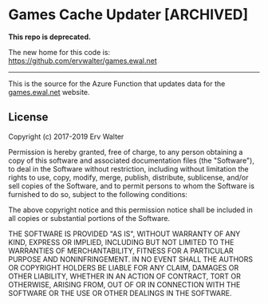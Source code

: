 # Games Cache Updater [ARCHIVED]

**This repo is deprecated.**  

The new home for this code is: https://github.com/ervwalter/games.ewal.net

-----

This is the source for the Azure Function that updates data for the [games.ewal.net](https://games.ewal.net) website.

## License
Copyright (c) 2017-2019 Erv Walter

Permission is hereby granted, free of charge, to any person obtaining a copy of this software and associated documentation files (the "Software"), to deal in the Software without restriction, including without limitation the rights to use, copy, modify, merge, publish, distribute, sublicense, and/or sell copies of the Software, and to permit persons to whom the Software is furnished to do so, subject to the following conditions:

The above copyright notice and this permission notice shall be included in all copies or substantial portions of the Software.

THE SOFTWARE IS PROVIDED "AS IS", WITHOUT WARRANTY OF ANY KIND, EXPRESS OR IMPLIED, INCLUDING BUT NOT LIMITED TO THE WARRANTIES OF MERCHANTABILITY, FITNESS FOR A PARTICULAR PURPOSE AND NONINFRINGEMENT. IN NO EVENT SHALL THE AUTHORS OR COPYRIGHT HOLDERS BE LIABLE FOR ANY CLAIM, DAMAGES OR OTHER LIABILITY, WHETHER IN AN ACTION OF CONTRACT, TORT OR OTHERWISE, ARISING FROM, OUT OF OR IN CONNECTION WITH THE SOFTWARE OR THE USE OR OTHER DEALINGS IN THE SOFTWARE.
